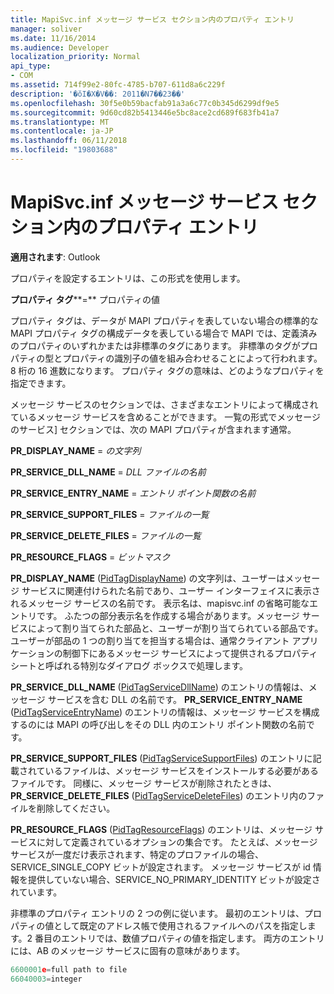 ```yaml
---
title: MapiSvc.inf メッセージ サービス セクション内のプロパティ エントリ
manager: soliver
ms.date: 11/16/2014
ms.audience: Developer
localization_priority: Normal
api_type:
- COM
ms.assetid: 714f99e2-80fc-4785-b707-611d8a6c229f
description: '�ŏI�X�V��: 2011�N7��23��'
ms.openlocfilehash: 30f5e0b59bacfab91a3a6c77c0b345d6299df9e5
ms.sourcegitcommit: 9d60cd82b5413446e5bc8ace2cd689f683fb41a7
ms.translationtype: MT
ms.contentlocale: ja-JP
ms.lasthandoff: 06/11/2018
ms.locfileid: "19803688"
---
```

# <a name="property-entries-in-mapisvcinf-message-service-sections"></a>MapiSvc.inf メッセージ サービス セクション内のプロパティ エントリ

  
  
**適用されます**: Outlook 
  
プロパティを設定するエントリは、この形式を使用します。
  
 **プロパティ タグ****=** プロパティの値 
  
プロパティ タグは、データが MAPI プロパティを表していない場合の標準的な MAPI プロパティ タグの構成データを表している場合で MAPI では、定義済みのプロパティのいずれかまたは非標準のタグにあります。 非標準のタグがプロパティの型とプロパティの識別子の値を組み合わせることによって行われます。 8 桁の 16 進数になります。 プロパティ タグの意味は、どのようなプロパティを指定できます。 
  
メッセージ サービスのセクションでは、さまざまなエントリによって構成されているメッセージ サービスを含めることができます。 一覧の形式でメッセージのサービス] セクションでは、次の MAPI プロパティが含まれます通常。
  
 **PR_DISPLAY_NAME** =  _の文字列_
  
 **PR_SERVICE_DLL_NAME** =  _DLL ファイルの名前_
  
 **PR_SERVICE_ENTRY_NAME** =  _エントリ ポイント関数の名前_
  
 **PR_SERVICE_SUPPORT_FILES** =  _ファイルの一覧_
  
 **PR_SERVICE_DELETE_FILES** =  _ファイルの一覧_
  
 **PR_RESOURCE_FLAGS** =  _ビットマスク_
  
**PR_DISPLAY_NAME** ([PidTagDisplayName](pidtagdisplayname-canonical-property.md)) の文字列は、ユーザーはメッセージ サービスに関連付けられた名前であり、ユーザー インターフェイスに表示されるメッセージ サービスの名前です。 表示名は、mapisvc.inf の省略可能なエントリです。 ふたつの部分表示名を作成する場合があります。メッセージ サービスによって割り当てられた部品と、ユーザーが割り当てられている部品です。 ユーザーが部品の 1 つの割り当てを担当する場合は、通常クライアント アプリケーションの制御下にあるメッセージ サービスによって提供されるプロパティ シートと呼ばれる特別なダイアログ ボックスで処理します。 
  
**PR_SERVICE_DLL_NAME** ([PidTagServiceDllName](pidtagservicedllname-canonical-property.md)) のエントリの情報は、メッセージ サービスを含む DLL の名前です。 **PR_SERVICE_ENTRY_NAME** ([PidTagServiceEntryName](pidtagserviceentryname-canonical-property.md)) のエントリの情報は、メッセージ サービスを構成するのには MAPI の呼び出しをその DLL 内のエントリ ポイント関数の名前です。 
  
**PR_SERVICE_SUPPORT_FILES** ([PidTagServiceSupportFiles](pidtagservicesupportfiles-canonical-property.md)) のエントリに記載されているファイルは、メッセージ サービスをインストールする必要があるファイルです。 同様に、メッセージ サービスが削除されたときは、 **PR_SERVICE_DELETE_FILES** ([PidTagServiceDeleteFiles](pidtagservicedeletefiles-canonical-property.md)) のエントリ内のファイルを削除してください。 
  
**PR_RESOURCE_FLAGS** ([PidTagResourceFlags](pidtagresourceflags-canonical-property.md)) のエントリは、メッセージ サービスに対して定義されているオプションの集合です。 たとえば、メッセージ サービスが一度だけ表示されます、特定のプロファイルの場合、SERVICE_SINGLE_COPY ビットが設定されます。 メッセージ サービスが id 情報を提供していない場合、SERVICE_NO_PRIMARY_IDENTITY ビットが設定されています。 
  
非標準のプロパティ エントリの 2 つの例に従います。 最初のエントリは、プロパティの値として既定のアドレス帳で使用されるファイルへのパスを指定します。2 番目のエントリでは、数値プロパティの値を指定します。 両方のエントリには、AB のメッセージ サービスに固有の意味があります。
  
```cpp
6600001e=full path to file
66040003=integer

```


